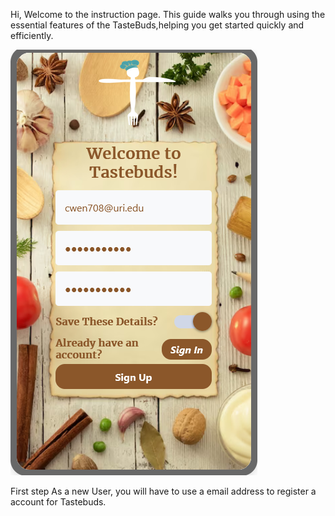 Hi,
Welcome to the instruction page.
This guide walks you through using the essential features of the TasteBuds,helping you get started quickly and efficiently.


![step1](img/step1.png)

First step As a new User, you will have to use a email address to register a account for Tastebuds.
